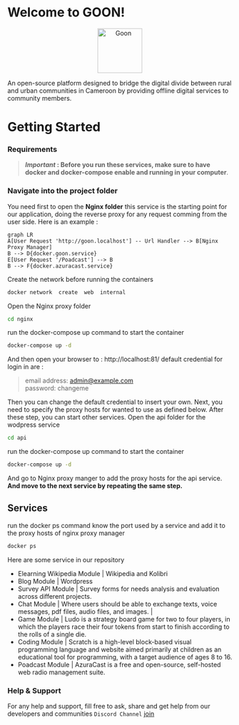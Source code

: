 # Welcome to GOON!

<p align="center">
<img  src="https://avatars.githubusercontent.com/u/116578301?s=200&v=4"  width="100"  alt="Goon"  /></p>

An open-source platform designed to bridge the digital divide between rural and urban communities in Cameroon by providing offline digital services to community members.

# Getting Started

### Requirements

> **<i>Important </i> : Before you run these services, make sure to have docker and docker-compose enable and running in your computer**.

### Navigate into the project folder

You need first to open the **Nginx folder**
this service is the starting point for our application, doing the reverse proxy for any request comming from the user side.
Here is an example :

```mermaid
graph LR
A[User Request 'http://goon.localhost'] -- Url Handler --> B[Nginx Proxy Manager]
B --> D{docker.goon.service}
E[User Request '/Poadcast'] --> B
B --> F{docker.azuracast.service}
```

Create the network before running the containers

```bash
docker network  create  web  internal
```

Open the Nginx proxy folder

```bash
cd nginx
```

run the docker-compose up command to start the container

```bash
docker-compose up -d
```

And then open your browser to : http://localhost:81/
default credential for login in are :

> email address: admin@example.com </br>
> password: changeme

Then you can change the default credential to insert your own.
Next, you need to specify the proxy hosts for wanted to use as defined below.
After these step, you can start other services.
Open the api folder for the wodpress service

```bash
cd api
```

run the docker-compose up command to start the container

```bash
docker-compose up -d
```

And go to Nginx proxy manger to add the proxy hosts for the api service.
**And move to the next service by repeating the same step.**

## Services

run the docker ps command know the port used by a service and add it to the proxy hosts of nginx proxy manager

```bash
docker ps
```

Here are some service in our repository

- Elearning Wikipedia Module | Wikipedia and Kolibri
- Blog Module | Wordpress
- Survey API Module | Survey forms for needs analysis and evaluation across different projects.
- Chat Module | Where users should be able to exchange texts, voice messages, pdf files, audio files, and images. |
- Game Module | Ludo is a strategy board game for two to four players, in which the players race their four tokens from start to finish according to the rolls of a single die.
- Coding Module | Scratch is a high-level block-based visual programming language and website aimed primarily at children as an educational tool for programming, with a target audience of ages 8 to 16.
- Poadcast Module | AzuraCast is a free and open-source, self-hosted web radio management suite.

### Help & Support

For any help and support, fill free to ask, share and get help from our developers and communities `Discord Channel` [join](https://discord.gg/vNNsKGZN)
